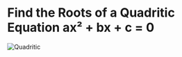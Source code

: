 # Find the Roots of a Quadritic Equation ax² + bx + c = 0

![Quadritic](https://github.com/Swapnadip2005/Java_DSA_Insider/assets/149895037/f546c7d1-a33b-4c48-bce7-38ab21cf813d)
